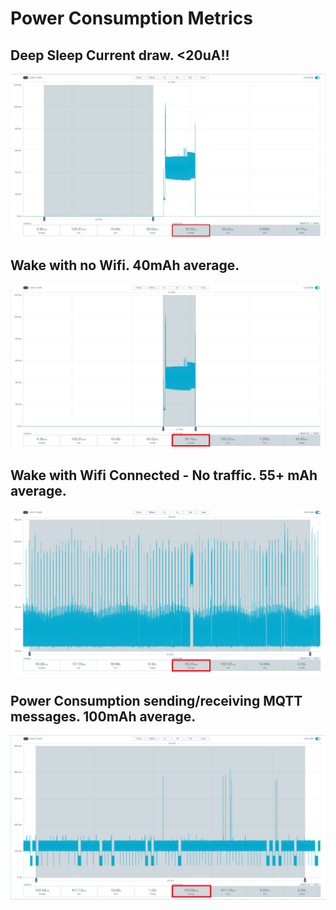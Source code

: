 # Power Consumption Metrics

## Deep Sleep Current draw. <20uA!!

![alt text](https://github.com/strid3r21/BeeS3/blob/master/Power-Metrics/Deep%20Sleep.jpg?raw=true)

## Wake with no Wifi. 40mAh average.

![alt text](https://github.com/strid3r21/BeeS3/blob/master/Power-Metrics/Wake%20Current%20no%20WiFi.png?raw=true)

## Wake with Wifi Connected - No traffic. 55+ mAh average.

![alt text](https://github.com/strid3r21/BeeS3/blob/master/Power-Metrics/Wake%20Current%20w%20WiFi.png?raw=true)

## Power Consumption sending/receiving MQTT messages. 100mAh average.

![alt text](https://github.com/strid3r21/BeeS3/blob/master/Power-Metrics/Wake%20Current%20MQTT.png?raw=true)
